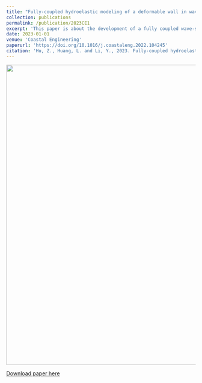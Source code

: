```yaml
---
title: "Fully-coupled hydroelastic modeling of a deformable wall in waves"
collection: publications
permalink: /publication/2023CE1
excerpt: 'This paper is about the development of a fully coupled wave-structure interaction model.'
date: 2023-01-01
venue: 'Coastal Engineering'
paperurl: 'https://doi.org/10.1016/j.coastaleng.2022.104245'
citation: 'Hu, Z., Huang, L. and Li, Y., 2023. Fully-coupled hydroelastic modeling of a deformable wall in waves. <i>Coast. Eng.</i>, 179: 104245.'
---
```

<div align=center><img src="http://huzhengyu.github.io/images/2023CE1.jpg" width = 800></div>

[Download paper here](http://huzhengyu.github.io/files/2023CE1.pdf)